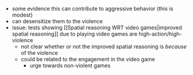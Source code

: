 - some evidence this can contribute to aggressive behavior (this is modest)
- can desensitize them to the violence
- issue: tests showing [[Spatial reasoning WRT video games|improved spatial reasoning]] due to playing video games are high-action/high-violence
	- not clear whether or not the improved spatial reasoning is *because* of the violence
	- could be related to the engagement in the video game
		- urge towards non-violent games